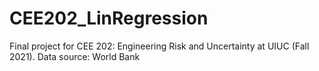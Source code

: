 # CEE202_LinRegression
Final project for CEE 202: Engineering Risk and Uncertainty at UIUC (Fall 2021).
Data source: World Bank
